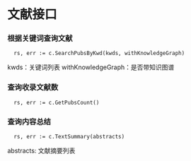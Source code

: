 # 文献接口

### 根据关键词查询文献
  ```
    rs, err := c.SearchPubsByKwd(kwds, withKnowledgeGraph)
  ```
  kwds：关键词列表
  withKnowledgeGraph：是否带知识图谱

### 查询收录文献数
  ```
    rs, err := c.GetPubsCount()
  ```

### 查询内容总结
  ```
    rs, err := c.TextSummary(abstracts)
  ```
  abstracts: 文献摘要列表